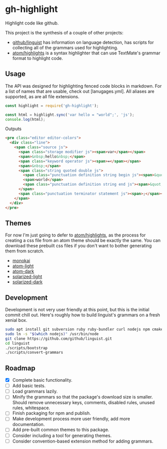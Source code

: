 # gh-highlight

Highlight code like github.

This project is the synthesis of a couple of other projects:

- [github/linguist] has information on language detection, has scripts for collecting all of the grammars used for highlighting.
- [atom/highlights] is a syntax highlighter that can use TextMate's grammar format to highlight code.

## Usage

The API was designed for highlighting fenced code blocks in markdown. For a list of names that are usable, check out [lanugages.yml]. All aliases are supported, as are all file extensions.

```js
const highlight = require('gh-highlight');

const html = highlight.sync('var hello = "world";', 'js');
console.log(html);
```

Outputs

```html
<pre class="editor editor-colors">
  <div class="line">
    <span class="source js">
      <span class="storage modifier js"><span>var</span></span>
      <span>&nbsp;hello&nbsp;</span>
      <span class="keyword operator js"><span>=</span></span>
      <span>&nbsp;</span>
      <span class="string quoted double js">
        <span class="punctuation definition string begin js"><span>&quot;</span></span>
        <span>world</span>
        <span class="punctuation definition string end js"><span>&quot;</span></span>
      </span>
      <span class="punctuation terminator statement js"><span>;</span></span>
    </span>
  </div>
</pre>
```

## Themes

For now I'm just going to defer to [atom/highlights], as the process for creating a css file from an atom theme should be exactly the same. You can download these prebuilt css files if you don't want to bother generating them from scratch.

- [monokai](https://atom.github.io/highlights/examples/monokai.css)
- [atom-light](https://atom.github.io/highlights/examples/atom-light.css)
- [atom-dark](https://atom.github.io/highlights/examples/atom-dark.css)
- [solarized-light](https://atom.github.io/highlights/examples/solarized-light.css)
- [solarized-dark](https://atom.github.io/highlights/examples/solarized-dark.css)

## Development

Development is not very user friendly at this point, but this is the initial commit chill out. Here's roughly how to build linguist's grammars on a fresh xenial box.

```bash
sudo apt install git subversion ruby ruby-bundler curl nodejs npm cmake pkg-config libicu-dev
sudo ln -s "$(which nodejs)" /usr/bin/node
git clone https://github.com/github/linguist.git
cd linguist
./scripts/bootstrap
./scripts/convert-grammars
```

## Roadmap

- [x] Complete basic functionality.
- [ ] Add basic tests.
- [ ] Load grammars lazily.
- [ ] Minify the grammars so that the package's download size is smaller. Should remove unnecessary keys, comments, disabled rules, unused rules, whitespace.
- [ ] Finish packaging for npm and publish.
- [ ] Make development process more user friendly, add more documentation.
- [ ] Add pre-built common themes to this package.
- [ ] Consider including a tool for generating themes.
- [ ] Consider convention-based extension method for adding grammars.

[github/linguist]: https://github.com/github/linguist
[atom/highlights]: https://github.com/atom/highlights
[languages.yml]: https://github.com/github/linguist/blob/master/lib/linguist/languages.yml
